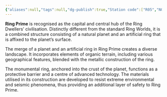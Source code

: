 ```yaml
---
{"aliases":null,"tags":null,"dg-publish":true,"Station code":["R05","N07"],"Universal Name":"","permalink":"/narrative/locations/worlds/ring-prime/","dgPassFrontmatter":true}
---
```


**Ring Prime** is recognised as the capital and central hub of the Ring Dwellers’ civilisation. Distinctly different from the standard Ring Worlds, it is a combined structure consisting of a natural planet and an artificial ring that is affixed to the planet’s surface.

The merge of a planet and an artificial ring in Ring Prime creates a diverse landscape. It incorporates elements of organic terrain, including various geographical features, blended with the metallic construction of the ring.

The monumental ring, anchored into the crust of the planet, functions as a protective barrier and a centre of advanced technology. The materials utilised in its construction are developed to resist extreme environmental and seismic phenomena, thus providing an additional layer of safety to Ring Prime.